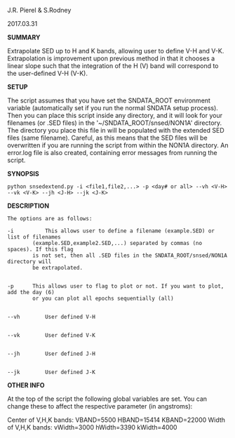 J.R. Pierel & S.Rodney 

2017.03.31

__SUMMARY__

Extrapolate SED up to H and K bands, allowing user to define V-H and V-K. Extrapolation is improvement upon previous method in that it chooses a linear slope such that the integration of the H (V) band will correspond to the user-defined V-H (V-K).

__SETUP__

The script assumes that you have set the SNDATA_ROOT environment variable (automatically set if you
run the normal SNDATA setup process). Then you can place this script inside any directory, and it will
look for your filenames (or .SED files) in the '~/SNDATA_ROOT/snsed/NON1A' directory. The directory you
place this file in will be populated with the extended SED files (same filename). Careful, as this means
that the SED files will be overwritten if you are running the script from within the NON1A directory. An
error.log file is also created, containing error messages from running the script.
	
__SYNOPSIS__

	
	python snsedextend.py -i <file1,file2,...> -p <day# or all> --vh <V-H> --vk <V-K> --jh <J-H> --jk <J-K>
	

__DESCRIPTION__

	The options are as follows:

	-i  	    This allows user to define a filename (example.SED) or list of filenames
		    (example.SED,example2.SED,...) separated by commas (no spaces). If this flag
		    is not set, then all .SED files in the SNDATA_ROOT/snsed/NON1A directory will
		    be extrapolated.


	-p	    This allows user to flag to plot or not. If you want to plot, add the day (6)
		    or you can plot all epochs sequentially (all)


	--vh	    User defined V-H


	--vk	    User defined V-K


	--jh	    User defined J-H


	--jk	    User defined J-K


__OTHER INFO__

At the top of the script the following global variables are set. You can change these to affect the
respective parameter (in angstroms):

   Center of V,H,K bands:
		VBAND=5500
		HBAND=15414
		KBAND=22000
	Width of V,H,K bands:
	      	vWidth=3000
		hWidth=3390
		kWidth=4000
